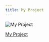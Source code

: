 ```yaml
---
title: My Project
---
```


<!-- This is an image -->

![My Project](../../../../assets/showcase-images/my-project.webp)

<!-- Add some content here -->

<!-- This is a link -->

[My Project](https://my-project.com)
